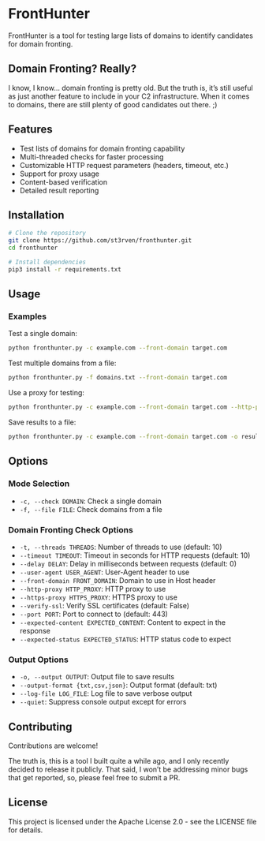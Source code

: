 # FrontHunter

FrontHunter is a tool for testing large lists of domains to identify candidates for domain fronting.

## Domain Fronting? Really?

I know, I know… domain fronting is pretty old. But the truth is, it’s still useful as just another feature to include in your C2 infrastructure. When it comes to domains, there are still plenty of good candidates out there. ;)

## Features

- Test lists of domains for domain fronting capability
- Multi-threaded checks for faster processing
- Customizable HTTP request parameters (headers, timeout, etc.)
- Support for proxy usage
- Content-based verification
- Detailed result reporting

## Installation

```bash
# Clone the repository
git clone https://github.com/st3rven/fronthunter.git
cd fronthunter

# Install dependencies
pip3 install -r requirements.txt
```

## Usage

### Examples

Test a single domain:
```bash
python fronthunter.py -c example.com --front-domain target.com
```

Test multiple domains from a file:
```bash
python fronthunter.py -f domains.txt --front-domain target.com
```

Use a proxy for testing:
```bash
python fronthunter.py -c example.com --front-domain target.com --http-proxy http://proxy.example.com:8080
```

Save results to a file:
```bash
python fronthunter.py -c example.com --front-domain target.com -o results.json --output-format json
```

## Options

### Mode Selection
- `-c, --check DOMAIN`: Check a single domain
- `-f, --file FILE`: Check domains from a file

### Domain Fronting Check Options
- `-t, --threads THREADS`: Number of threads to use (default: 10)
- `--timeout TIMEOUT`: Timeout in seconds for HTTP requests (default: 10)
- `--delay DELAY`: Delay in milliseconds between requests (default: 0)
- `--user-agent USER_AGENT`: User-Agent header to use
- `--front-domain FRONT_DOMAIN`: Domain to use in Host header
- `--http-proxy HTTP_PROXY`: HTTP proxy to use
- `--https-proxy HTTPS_PROXY`: HTTPS proxy to use
- `--verify-ssl`: Verify SSL certificates (default: False)
- `--port PORT`: Port to connect to (default: 443)
- `--expected-content EXPECTED_CONTENT`: Content to expect in the response
- `--expected-status EXPECTED_STATUS`: HTTP status code to expect

### Output Options
- `-o, --output OUTPUT`: Output file to save results
- `--output-format {txt,csv,json}`: Output format (default: txt)
- `--log-file LOG_FILE`: Log file to save verbose output
- `--quiet`: Suppress console output except for errors

## Contributing

Contributions are welcome! 

The truth is, this is a tool I built quite a while ago, and I only recently decided to release it publicly. That said, I won’t be addressing minor bugs that get reported, so, please feel free to submit a PR.

## License

This project is licensed under the Apache License 2.0 - see the LICENSE file for details. 
